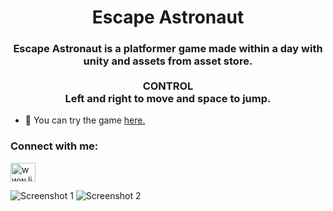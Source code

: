 <h1 align="center">Escape Astronaut</h1>
<h3 align="center">
Escape Astronaut is a platformer game made within a day with unity and assets from asset store.
</br></br>
<div align="center">CONTROL</div>
Left and right to move and space to jump.</h3>

- 🔭 You can try the game [here.](https://shreejanpandey.itch.io/escape-astronaut)


<h3 align="left">Connect with me:</h3>
<p align="left">
<a href="https://linkedin.com/in/shreejan-pandey-b67371191" target="blank"><img align="center" src="https://raw.githubusercontent.com/rahuldkjain/github-profile-readme-generator/master/src/images/icons/Social/linked-in-alt.svg" alt="www.linkedin.com/in/shreejan-pandey-b67371191" height="30" width="40" /></a>
</p>

![Screenshot 1](https://user-images.githubusercontent.com/81029735/193497980-af3da991-66e3-4df3-8e26-4c3be62f4066.png)
![Screenshot 2](https://user-images.githubusercontent.com/81029735/193497984-2878d61e-67f7-40df-95ed-90d2a40a854e.png)
